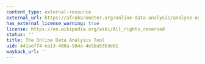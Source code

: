 ```yaml
---
content_type: external-resource
external_url: https://afrobarometer.org/online-data-analysis/analyse-online
has_external_license_warning: true
license: https://en.wikipedia.org/wiki/All_rights_reserved
status: ''
title: The Online Data Analysis Tool
uid: 441aeff4-ea13-400a-984a-4e5ba53b3e01
wayback_url: ''
---
```

